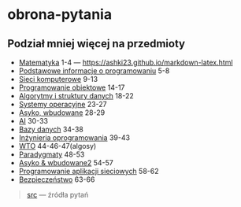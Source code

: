 # obrona-pytania
## Podział mniej więcej na przedmioty

* [Matematyka](src/matematyka.md) 1-4 — <https://ashki23.github.io/markdown-latex.html>
* [Podstawowe informacje o programowaniu](src/podstawowe-informacje-o-programowaniu.md) 5-8
* [Sieci komputerowe](src/sieci.md) 9-13
* [Programowanie obiektowe](src/programowanie-obiektowe.md) 14-17
* [Algorytmy i struktury danych](src/algorytmy.md) 18-22
* [Systemy operacyjne](src/systemy-operacyjne.md) 23-27
* [Asyko, wbudowane](src/asyko-systemy-wbudowane.md) 28-29
* [AI](src/ai.md) 30-33
* [Bazy danych](src/bazy-danych.md) 34-38
* [Inżynieria oprogramowania](src/inzynieria-oprogramowania.md) 39-43
* [WTO](src/wto.md) 44-46-47(algosy)
* [Paradygmaty](src/paradygmaty.md) 48-53
* [Asyko & wbudowane2](src/asyko-systemy-wbudowane.md) 54-57
* [Programowanie aplikacji sieciowych](src/programowanie-aplikacji-sieciowych.md) 58-62
* [Bezpieczeństwo](src/bezpieczenstwo.md) 63-66

> [src](https://phavi.umcs.pl/at/attachments/2023/0420/142641-110008-zagadnienia-na-egz-dypl-dla-informatyki-i-st-zal-nr-1.pdf) — źródła pytań
